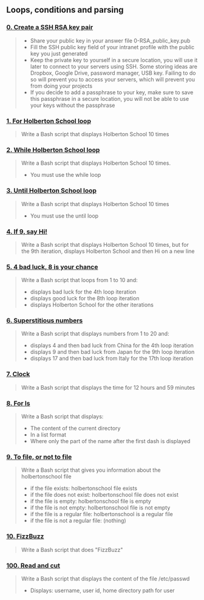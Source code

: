 ## Loops, conditions and parsing
### [0. Create a SSH RSA key pair](./0-RSA_public_key.pub)
> * Share your public key in your answer file 0-RSA_public_key.pub
> * Fill the SSH public key field of your intranet profile with the public key you just generated
> * Keep the private key to yourself in a secure location, you will use it later to connect to your servers using SSH. Some storing ideas are Dropbox, Google Drive, password manager, USB key. Failing to do so will prevent you to access your servers, which will prevent you from doing your projects
> * If you decide to add a passphrase to your key, make sure to save this passphrase in a secure location, you will not be able to use your keys without the passphrase
### [1. For Holberton School loop](./1-for_holberton_school)
> Write a Bash script that displays Holberton School 10 times
### [2. While Holberton School loop](./2-while_holberton_school)
> Write a Bash script that displays Holberton School 10 times.
> * You must use the while loop
### [3. Until Holberton School loop](./3-until_holberton_school)
> Write a Bash script that displays Holberton School 10 times
> * You must use the until loop
### [4. If 9, say Hi!](./4-if_9_say_hi)
> Write a Bash script that displays Holberton School 10 times, but for the 9th iteration, displays Holberton School and then Hi on a new line
### [5. 4 bad luck, 8 is your chance](./5-4_bad_luck_8_is_your_chance)
> Write a Bash script that loops from 1 to 10 and:
> * displays bad luck for the 4th loop iteration
> * displays good luck for the 8th loop iteration
> * displays Holberton School for the other iterations
### [6. Superstitious numbers](./6-superstitious_numbers)
> Write a Bash script that displays numbers from 1 to 20 and:
> * displays 4 and then bad luck from China for the 4th loop iteration
> * displays 9 and then bad luck from Japan for the 9th loop iteration
> * displays 17 and then bad luck from Italy for the 17th loop iteration
### [7. Clock](./7-clock)
> Write a Bash script that displays the time for 12 hours and 59 minutes
### [8. For ls](./8-for_ls)
> Write a Bash script that displays:
> * The content of the current directory
> * In a list format
> * Where only the part of the name after the first dash is displayed
### [9. To file, or not to file](./9-to_file_or_not_to_file)
> Write a Bash script that gives you information about the holbertonschool file
> * if the file exists: holbertonschool file exists
> * if the file does not exist: holbertonschool file does not exist
> * if the file is empty: holbertonschool file is empty
> * if the file is not empty: holbertonschool file is not empty
> * if the file is a regular file: holbertonschool is a regular file
> * if the file is not a regular file: (nothing)
### [10. FizzBuzz](./10-fizzbuzz)
> Write a Bash script that does "FizzBuzz"
### [100. Read and cut](./100-read_and_cut)
> Write a Bash script that displays the content of the file /etc/passwd
> * Displays: username, user id, home directory path for user
